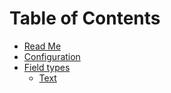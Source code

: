 # Table of Contents

* [Read Me](/README.md)
* [Configuration](/Configuration.md)
* [Field types](/fields/README.md)
    * [Text](/fields/Text.md)